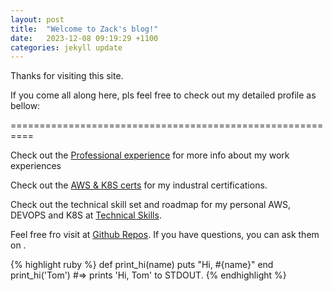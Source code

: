 ```yaml
---
layout: post
title:  "Welcome to Zack's blog!"
date:   2023-12-08 09:19:29 +1100
categories: jekyll update
---
```

Thanks for visiting this site.

If you come all along here, pls feel free to check out my detailed profile as bellow:

==========================================================

Check out the [Professional experience][Professional experience] for more info about my work experiences


Check out the [AWS & K8S certs][AWS & K8S certs] for my industral certifications.

Check out the technical skill set and roadmap for my personal AWS, DEVOPS and K8S at [Technical Skills][Technical Skills]. 

Feel free fro visit at [Github Repos][Github Repos]. If you have questions, you can ask them on .


{% highlight ruby %}
def print_hi(name)
  puts "Hi, #{name}"
end
print_hi('Tom')
#=> prints 'Hi, Tom' to STDOUT.
{% endhighlight %}


[AWS & K8S certs]: http://zackdevops.online/certificate
[Professional experience]:   http://zackdevops.online/pro
[Technical Skills]: http://zackdevops.online/skillroadmap
[Github Repos]: http://zackdevops.online/gitrepo
